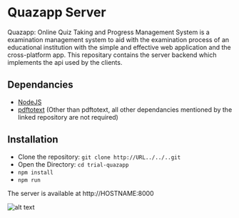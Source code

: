 # Quazapp Server

Quazapp: Online Quiz Taking and Progress Management System is a examination management system to aid with the examination process of an educational institution with the simple and effective web application and the cross-platform app. This repositary contains the server backend which implements the api used by the clients.

## Dependancies

* [NodeJS](https://nodejs.org/en/)
* [pdftotext](https://github.com/nisaacson/pdf-extract) (Other than pdftotext, all other dependancies mentioned by the linked repository are not required)

## Installation

* Clone the repository: ```git clone http://URL../../..git``` 
* Open the Directory: ``` cd trial-quazapp ```
* ``` npm install ```
* ``` npm run ```

The server is available at http://HOSTNAME:8000

![alt text](https://travis-ci.org/SiddharthaMishra/trial-quazapp.svg?branch=master)